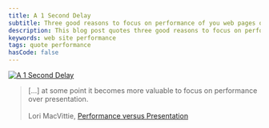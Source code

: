 ```yaml
---
title: A 1 Second Delay
subtitle: Three good reasons to focus on performance of you web pages over their presentation
description: This blog post quotes three good reasons to focus on performance of you web pages over their presentation.
keywords: web site performance
tags: quote performance
hasCode: false
---
```

<a href="https://devcentral.f5.com/blogs/us/performance-versus-presentation"><img src="https://dl.dropboxusercontent.com/u/110510589/a-1-second-delay/A_1_Second_Delay_by_Aberdeen_Group.png" alt="A 1 Second Delay"></a>

> [...] at some point it becomes more valuable to focus on performance over presentation.
<br/><br/>
>Lori MacVittie, [Performance versus Presentation](https://devcentral.f5.com/blogs/us/performance-versus-presentation)